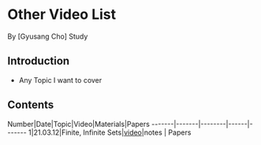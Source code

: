 # Other Video List

By [Gyusang Cho]
Study

## Introduction

* Any Topic I want to cover

## Contents

Number|Date|Topic|Video|Materials|Papers
-------|-------|--------|------|-------
1|21.03.12|Finite, Infinite Sets|[video]()|notes | Papers

